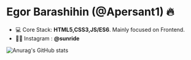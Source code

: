 <h1 align="left">Egor Barashihin (@Apersant1) 🔥</h1>


- 💻 Core Stack: **HTML5,CSS3,JS/ES6**. Mainly focused on Frontend.
- 👨‍💻  Instagram : **@sunride**

![Anurag's GitHub stats](https://github-readme-stats.vercel.app/api?username=Apersant1&show_icons=true&theme=dark)


